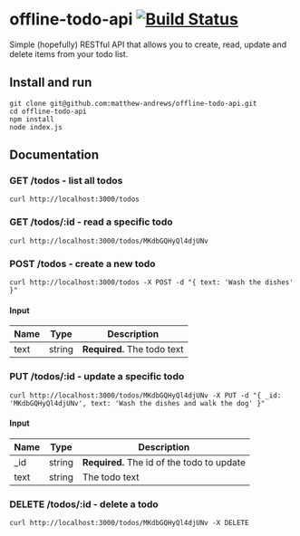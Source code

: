 # offline-todo-api [![Build Status](https://travis-ci.org/matthew-andrews/offline-todo-api.svg?branch=master)](https://travis-ci.org/matthew-andrews/offline-todo-api)

Simple (hopefully) RESTful API that allows you to create, read, update and delete items from your todo list.

## Install and run

```
git clone git@github.com:matthew-andrews/offline-todo-api.git
cd offline-todo-api
npm install
node index.js
```

## Documentation

### GET /todos - list all todos

```
curl http://localhost:3000/todos
```

### GET /todos/:id - read a specific todo

```
curl http://localhost:3000/todos/MKdbGQHyQl4djUNv
```

### POST /todos - create a new todo

```
curl http://localhost:3000/todos -X POST -d "{ text: 'Wash the dishes' }"
```

#### Input

Name | Type   | Description
---- | ------ | ---------------------------
text | string | **Required.** The todo text

### PUT /todos/:id - update a specific todo

```
curl http://localhost:3000/todos/MKdbGQHyQl4djUNv -X PUT -d "{ _id: 'MKdbGQHyQl4djUNv', text: 'Wash the dishes and walk the dog' }"
```

#### Input

Name | Type   | Description
---- | ------ | ------------------------------------------
_id  | string | **Required.** The id of the todo to update
text | string | The todo text

### DELETE /todos/:id - delete a todo

```
curl http://localhost:3000/todos/MKdbGQHyQl4djUNv -X DELETE
```
